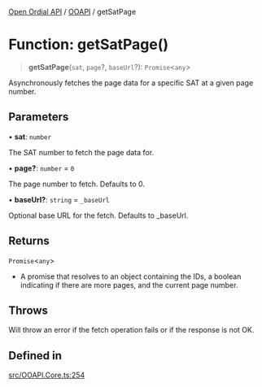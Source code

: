 [Open Ordial API](../../README.md) / [OOAPI](../README.md) / getSatPage

# Function: getSatPage()

> **getSatPage**(`sat`, `page`?, `baseUrl`?): `Promise`\<`any`\>

Asynchronously fetches the page data for a specific SAT at a given page number.

## Parameters

• **sat**: `number`

The SAT number to fetch the page data for.

• **page?**: `number` = `0`

The page number to fetch. Defaults to 0.

• **baseUrl?**: `string` = `_baseUrl`

Optional base URL for the fetch. Defaults to _baseUrl.

## Returns

`Promise`\<`any`\>

- A promise that resolves to an object containing the IDs, a boolean indicating if there are more pages, and the current page number.

## Throws

Will throw an error if the fetch operation fails or if the response is not OK.

## Defined in

[src/OOAPI.Core.ts:254](https://github.com/open-ordinal/open-ordinal-api/blob/70e118e56492403aed907a3616034144dfc18228/src/OOAPI.Core.ts#L254)
